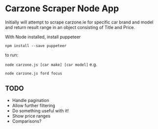 # Carzone Scraper Node App

Initially will attempt to scrape carzone.ie for specific car brand and model and return result range in an object consisting of Title and Price.

With Node installed, install puppeteer

`npm install --save puppeteer`

to run: 

`node carzone.js [car make] [car model]`
e.g. 

`node carzone.js ford focus`

## TODO 
  * Handle pagination
  * Allow further filtering
  * Do something useful with it!
  * Show price ranges
  * Comparisons?